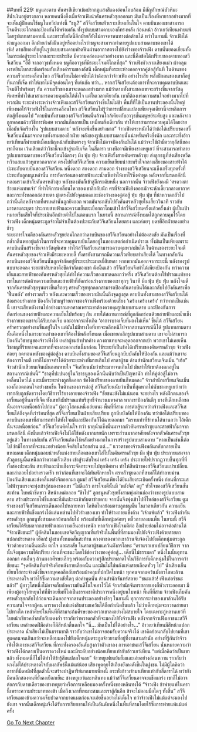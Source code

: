 ##บทที่ 229: ธนูและดาบ
คันศรสีเขียวเข้มปรากฏแสงสีแดงอ่อนโอบล้อม มีสัญลักษณ์บัวหิมะสีน้ำเงินอยู่ตรงกลาง
	หลายคนนิ่งอึ้งเมื่อจ้าวเฟิงนำคันศรหลัวซุยออกมา
	มันเป็นเรื่องที่หายากอย่างมากที่จะเห็นผู้ฝึกตนใช้ธนูในทวีปแห่งนี้
	“ธนู?”
	สวีจีเสวียนหัวเราะเสียงเย็นในใจ ดาบบินของเขาสามารถโจมตีระยะไกลและป้องกันได้พร้อมกัน ทั้งรูปแบบสามดาบเองก็ทรงพลัง
	ก่อนหน้า อ้าวเยว่เทียนพ่ายแพ้โดยรูปแบบสามดาบนี้ และกระทั่งบัดนี้อีกฝ่ายก็ยังไม่อาจหาหนทางต่อต้านได้
	ทว่าในยามนี้ จ้าวเฟิงได้นำธนูออกมา
 	อีกฝ่ายกำลังฝันอยู่หรืออย่างไรว่าธนูจะสามารถทำลายรูปแบบสามดาบของเขาได้  
	เช้ง!
	ดาบสีทองที่อยู่ในรูปแบบสามดาบฟาดฟันผ่านอากาศตรงไปยังร่างของจ้าวเฟิง
	ดาบนั้นยอดเยี่ยมทั้งในกระต่อสู้ระยะไกลและระยะประชิด มีความคล่องแคล่วอย่างมาก และนี่คือข้อได้เปรียบของดาบของสวีจีเสวียน
	“ฮี่ฮี่ จากอาวุธทั้งหมด ธนูคืออาวุธที่มีระยะโจมตีไกลที่สุด”
	จ้าวเฟิงหัวเราะเสียงแผ่ว ผ้าคลุมเงาหยินโบกสะบัดพร้อมกับเสียงคำรามของอัสนี เด็กหนุ่มทิ้งระยะห่างออกจากคู่ต่อสู้ทันที
	ในด้านของความเร็วการเคลื่อนไหว สวีจีเสวียนไม่อาจนับได้ว่าด้อยกว่าจ้าวเฟิง อย่างไรเสีย พลังฝึกตนของเขาก็อยู่ที่นภาที่เจ็ด ทำให้เขาไม่มีจุดอ่อนใดๆ ที่เด่นชัด
	ทว่า... 
	หากสวีจีเสวียนต้องการที่จะควบคุมดาบบินและโจมตีไปพร้อมๆ กัน ความเร็วของเขาจะลดลงอย่างมาก
	แม้ว่าดาบทั้งสามของเขาจะสร้างขึ้นจากวัสดุพิเศษที่ทำให้เขาสามารถควบคุมมันได้ดั่งใจ แต่ในเวลาเดียวกัน เขาก็ต้องเพ่งความสนใจอย่างมากไปที่พวกมัน
	ระยะห่างระหว่างจ้าวเฟิงและสวีจีเสวียนกว้างขึ้นในไม่ช้า
	พื้นที่ที่ใช้เป็นลานประลองนั้นใหญ่เพียงพอให้จ้าวเฟิงใช้ในการเคลื่อนไหว
	สวีจีเสวียนไม่รู้ว่าการเปลี่ยนแปลงเพียงจุดเดียวนี้จะพลิกการต่อสู้ทั้งหมดไป
	“ดาบบินทั้งสามของสวีจีเสวียนนั้นล้วนใกล้เคียงกับอาวุธชั้นมนุษย์ระดับสูง และหลังจากถูกหลอมด้วยวิธีการพิเศษ พวกมันก็กลายเป็น เหมือนสิ่งเดียวกัน ทำให้เขาสามารถควบคุมได้โดยง่าย เมื่อมันจัดเรียงใน ‘รูปแบบสามดาบ’ พลังจะเพิ่มขึ้นอย่างมาก”
	จ้าวเฟิงตระหนักได้ว่าข้อได้เปรียบของสวี๋จีเสวี๋ยนนั้นมาจากดาบทั้งสามของอีกฝ่าย
	พลังของรูปแบบสามดาบนั้นน่าพรั่นพรึงยิ่งนัก และกระทั่งอ้าวเยว่เทียนก็พ่ายแพ้เมื่อเผชิญหน้ากับมันตรงๆ
	จ้าวเฟิงไม่อาจป้องกันมันได้ แม้ว่าจะใช้ฝ่ามือวายุอัสนีของเขาก็ตาม เว้นเสียแต่ว่าวิชานี้จะเข้าสู่ระดับเจ็ด
	ในสี่ดารา บางทีอาจมีเพียงชางหยูเยว่ ที่จะสามารถทำลายรูปแบบสามดาบของสวี๋จีเสวี๋ยนได้ตรงๆ
	ผึง ฟุ่บ ฟุ่บ
	จ้าวเฟิงรั้งสายคันศรหลัวซุย ส่งลูกธนูที่ส่งเสียงหวีดหวิวแสบแก้วหูแหวกอากาศ ตรงไปยังสวีจึเสวียน
	ความเย็นเยียบน่าสะพรึงใจกลางเสียงของสายฟ้าได้ปะทะกับดาบบินของสวีจีเสวียน
	หนึ่งดอก สองดอก สามดอก
	ร่างของสวีจีเสวียนจะแข็งเกร็งทุกครั้งที่ปะทะกับลูกธนูเหล่านั้น การกัดกร่อนของสายฟ้าและน้ำแข็งทำให้เขาไร้ซึ่งคำพูด
	หลังจากที่มรดกอัสนีหลอมรวมเข้ากับคันศรหลัวซุย พลังของมันก็เข้าสู่อีกระดับหนึ่ง
	นอกจากนั้น จ้าวเฟิงยังคงมี ‘ศรดวงตาซ้ายแห่งเทพเจ้า’ ที่ทำให้การเคลื่อนไหวของเขาลึกลับนัก
	ศรที่จ้าวเฟิงยิงออกมักจะหักเลี้ยวกลางอากาศ และกระทั่งหลอกล่อสายตา มุ่งตรงไปยังจุดบอดและช่องว่างของคู่ต่อสู้
	ฟุ่บ ฟุ่บ ฟุ่บ
	ที่น่าหวาดกลัวไปกว่านั้นคือหลังจากที่ศรเหล่านั้นถูกยิงออก พวกมันจะกลับไปยังคันศรหลัวซุยในเสี้ยววินาที ราวกับมารดาและบุตร
	ประกายสายฟ้าและความเย็นยะเยือกถาโถมเข้าใส่สวี๋จีเสวี๋ยนครั้งแล้วครั้งเล่า 
	ผู้เป็นเป้าหมายเริ่มเสียใจที่ประเมินอีกฝ่ายต่ำไปในตอนแรก
	ในยามนี้ สถานการณ์ทั้งหมดได้ถูกควบคุมไว้โดยจ้าวเฟิง
	เด็กหนุ่มตระกูลจ้าวไม่จำเป็นต้องปะทะกับสวีจีเสวียนโดยตรง และค่อยๆ บดขยี้อีกฝ่ายลงอย่างช้าๆ  
	ระยะการโจมตีของคันศรหลัวซุยย่อมไกลกว่าดาบบินของสวีจีเสวียนอย่างไม่ต้องสงสัย
	มันเป็นเรื่องที่กล้ำกลืนพออยู่แล้วในการที่จะควบคุมดาบบินโดยอยู่ในขอบเขตก่อกำเนิดปราณ ทั้งมันเป็นเพียงเพราะดาบบินนั้นสร้างขึ้นจากวัสดุพิเศษ ทำให้สวีจีเสวียนสามารถควบคุมพวกมันได้
	ในด้านของระยะโจมตี 
	คันศรหลัวซุยของจ้าวเฟิงมีระยะหลายลี้ ทั้งศรยังสามารถมีความเร็วเทียบเท่าเสียงได้
	ในทางกลับกัน ดาบบินของสวีจีเสวียนนั้นถูกจำกัดอยู่ที่ระยะประมาณยี่สิบหลา หากพวกมันออกจากระยะนี้ พลังของรูปแบบจะลดลง ระยะห้าสิบหลาคือขีดจำกัดของเขา
	ดังนั้นแล้ว สวีจีเสวียนจึงทำได้เพียงป้องกัน
	ทว่าความเย็นและสายฟ้าของคันศรหลัวซุยได้ทำให้ความเร็วของเขาลดลงกว่าครึ่ง
	สวีจีเสวียนต้องใช้ปราณแท้ของเขาในการต่อต้านความเย็นและสายฟ้าที่กัดกร่อนร่างกายของเขาทุกๆ วินาที
	ผึง ฟุ่บ ฟุ่บ ฟุ่บ
	พลังโจมตีจากคันศรหลัวซุยรุนแรงขึ้นเรื่อยๆ ศรหลัวซุยทุกดอกสามารถป้องกันดาบบินได้และกลับไปยังคันศรเพื่อ ‘ฟื้นพลัง’ อย่างรวดเร็ว พลังและความเร็วของพวกมันนั้นถึงจุดสูงสุด
	ดาบบินทั้งสามของสวีจีเสวียนได้ล้อมรอบร่างกาย ป้องกันวิชาธนูร้ายกาจของจ้าวเฟิงพร้อมด้วยเสียง ‘เคร้ง เคร้ง เคร้ง’
	ทว่าหากเป็นเช่นนี้ เขาจะเสียพลังงานไปอย่างมากมหาศาลเพราะเขาต้องควบคุมรูปแบบสามดาบ และป้องกันการกัดกร่อนของสายฟ้าและความเย็นไปพร้อมๆ กัน
	ภายใต้สถานการณ์ที่ถูกกัดกร่อนด้วยสายฟ้าและน้ำแข็ง ร่างกายของเขาจะได้รับบาดเจ็บ และอาจกระทั่งเกิด ‘อาการบาดเจ็บที่มองไม่เห็น’ ขึ้นได้
	สวีจีเสวียนคร่ำครวญอย่างขมขื่นอยู่ในใจ แต่มันไม่มีทางใดที่เขาจะหลีกหนีไปจากสถานการณ์นี้ได้
	รูปแบบสามดาบนั้นคือหนึ่งในกระบวนท่าของเขาที่ต้องใช้พลังทั้งหมด เมื่อเขายกเลิกรูปแบบสามดาบ เขาจะไม่สามารถป้องกันวิชาธนูของจ้าวเฟิงได้
	เหล่าผู้ชมอ้าปากค้าง ดวงตาแทบจะหลุดออกจากเบ้า
	พวกเขาไม่เคยเห็นวิชาธนูที่ร้ายกาจและยากที่จะผละออกเช่นนี้มาก่อน
	ใช้ระยะที่เป็นข้อได้เปรียบของคันศรหลัวซุย จ้าวเฟิงค่อยๆ ลดทอนพลังของคู่ต่อสู้ลง
	ดาบบินทั้งสามของสวี๋จีเสวี๋ยนถูกบีบบังคับให้ป้องกัน และแม้ว่าเขาจะต้องการโจมตี เขาก็ไม่อาจทำได้ด้วยระยะห่างที่มากเกินไป
	ศาลาผู้ชม ด้านสำนักเสวียนเจินเมิ่น
	“เฮ้อ”
	จ้าวสำนักเสีวยนเจินเมิ่นถอนหายใจ “จึเสวียนนับว่าประมาทจนเกินไป มันทำให้เขาต้องตกอยู่ในสถานการณ์เช่นนี้”
	“ธาตุที่ปะปนอยู่ในวิชาธนูของเด็กนั่นนับว่าเป็นปัญหานัก ทำให้คู่ต่อสู้ไม่อาจเคลื่อนไหวได้ และเมื่อระยะห่างถูกยืดออก ข้อได้เปรียบของดาบบินก็หมดลง”
	จ้าวสำนักเสวียนเจินเมิ่นเองก็ถอดถอนใจอย่างขมขื่น
	ในด้านของการต่อสู้ สวีจีเสวียนนับว่าเป็นที่สุดหากไม่นับชางหยูเยว่ ทว่าเขากลับถูกขัดขวางโดยวิธีการไร้ยางอายของจ้าวเฟิง
	“ชัยชนะยังไม่แน่นอน จะอย่างไร พลังฝึกตนของจีเสวี๋ยนอยู่ที่นภาที่เจ็ด ทั้งเขายังมีปราณแท้บริสุทธิ์จำนวนมหาศาล หากเขาป้องกันดีๆ บางทีเด็กเหลือขอนั่นอาจจะเหนื่อยล้าไปก่อน” 
	ผู้อาวุโสคนหนึ่งเอ่ยแนะ
	พื้นที่ที่สาม
	การต่อสู้ระหว่างจ้าวเฟิงและสวี๋จีเสวี๋ยนได้ถึงจุดที่เร่าร้อนที่สุด
	สวี๋จีเสวี๋ยนเป็นฝ่ายเสียเปรียบ ถูกบีบบังคับให้ป้องกัน ทว่าข้อได้เปรียบของดาบบินของเขาที่สามารถทำได้ทั้งโจมตีและป้องกันก็ได้ฉายออกมา
	“ตราบเท่าที่ข้าทนได้นานกว่า ไอ้เด็กนั่นจะเหนื่อยก่อน” 
	สวี๋จีเสวี๋ยนคิดในใจ
	ทว่า
	ธาตุน้ำแข็งนั้นมาจากตัวคันศรหลัวซุยและสายฟ้าก็มาจากมรดกอัสนี ดังนั้นแล้วจ้าวเฟิงจึงไม่ได้ใช้พลังมากมายนัก เพราะส่วนมากอาศัยพลังจากตัวคันศรหลัวซุยอยู่แล้ว
	ในทางกลับกัน สวีจีเสวียนต้องใช้พลังอย่างมากในการสร้างรูปแบบสามดาบ
	“หากเป็นเช่นนี้ต่อไป ข้ามีโอกาสที่จะชนะอย่างน้อยเจ็ดสิบในร้อยส่วน แต่...”
	แววตาของจ้าวเฟิงพลันกลับกลายเป็นแหลมคม 
	เด็กหนุ่มลอบนำพลังแห่งสายเลือดของเขาใส่ไปในคันศรหลัวซุย
	ผึง ฟุ่บ ฟุ่บ
	ประกายแสงจากตัวลูกธนูนั้นเหนือกว่าความเร็วเสียง เข้าสู่ระดับใหม่
	เคร้ง เคร้ง เคร้ง
	ประกายไฟปรากฏวาบขึ้นทุกที่ที่ทั้งสองปะทะกัน สายฟ้าและน้ำแข็งกระจัดกระจายไปทุกทิศทาง ทำให้สีหน้าของสวีจีเสวียนแปรเปลี่ยนและล่าถอยไปอย่างรวดเร็ว
	ทว่าก่อนที่เขาจะได้ทันพักหายใจ ศรหลัวซุยดอกที่สามก็ได้ทำลายม่านป้องกันเสียงและส่งคลื่นพลังจิตออกมา
	ตูมม!
	สวีจีเสวียนเพียงได้ยินเสียงระเบิดครั้งหนึ่ง ก่อนที่กระแสไฟฟ้ารุนแรงจะพุ่งเข้าสู่สมองของเขา
	“ไม่ดีแล้ว การโจมตีนั้นมี ‘พลังจิต’ อยู่”
	หัวใจของสวีจีเสวียนสั่นสะท้าน ใบหน้าซีดขาว สีหน้าเหม่อลอย
	“ช้าไป”
	ลูกธนูหลัวซุยทั้งสามพุ่งผ่านช่องว่างของรูปแบบสามดาบ สร้างประกายไฟขึ้นขณะที่มันปะทะเข้ากับตาข่ายดาบ จากนั้นจึงพุ่งเข้าไปที่ไหล่ของสวีจีเสวียน
	ตูม
	ร่างของสวีจีเสวียนกระเด็นออกไปหลายหลา โลหิตไหลย้อมอาบลูกธนูนั้น
	ในเวลาเดียวกัน ความเย็นและสายฟ้าที่แข็งแกร่งได้แล่นพล่านไปทั่วร่างของเขา ทำให้ร่างกายแข็งค้าง
	“เจ้าแพ้แล้ว”
	จ้าวเฟิงกำคันศรหลัวซุย ลูกธนูทั้งสามดอกย้อนกลับไป พร้อมกับที่เด็กหนุ่มค่อยๆ พลิ้วกายลงบนพื้น
	ในยามนี้ สวีจีเสวียนได้รับผลจากสายฟ้าและความเย็นอย่างหนัก หากจ้าวเฟิงโจมตีต่อ อีกฝ่ายย่อมไม่อาจต่อต้านได้
	“จ้าวเฟิงชนะ!”
	ผู้ตัดสินในขอบเขตจิตวิญญาณที่แท้จริงในพื้นที่ที่สามมองไปยังจ้าวเฟิงด้วยสายตาแปลกประหลาด
	เฮือก!
	ฝูงชนทั้งหมดสั่นสะท้าน ดวงตาของพวกเขาล้วนจับจ้องไปยังเด็กหนุ่มตระกูลจ้าวด้วยความตื่นตะลึง ตกใจ และสงสัย
	ในศาลาผู้ชมแคว้นมังกรโลหะ
	“คราแรกเขาเปลี่ยนวิธีการ จากนั้นจึงกุมความได้เปรียบ ก่อนที่จะชนะโดยใช้ช่องว่างของคู่ต่อสู้... เด็กนี่ไม่ธรรมดา” 
	หนึ่งในนั้นอุทานออกมา
	คนอื่นๆ ล้วนผงกศีรษะเล็กๆ พร้อมกับความรู้สึกประหลาดใจในวิธีการที่เด็กหนุ่มใช้ในการคว้าชัยชนะ
	“จุดตัดสินที่แท้จริงคือพลังสายเลือดนั่น และมันไม่ใช่พลังแห่งสายเลือดทั่วๆ ไป” 
	น้ำเสียงเย็นเยียบใสกระจ่างดังขึ้นจากบุคคลลึกลับพร้อมผ้าคลุมที่ปกปิดใบหน้า
	ทุกคนจากแคว้นมังกรโลหะล้วนประหลาดใจ ทว่าไร้ซึ่งความสงสัยใดๆ ต่อคำพูดนั้น
ด้านสำนักจันทร์สลาย
	“ชนะแล้ว! เฟิงเอ๋อร์ชนะแล้ว!”
	ผู้อาวุโสหนึ่งไม่อาจเก็บกักความยินดีในใจเอาไว้ได้ 
	จ้าวสำนักจันทรสลายเองก็หัวเราะออกมา มีเพียงผู้อาวุโสหยุนไห่ที่มีรอยยิ้มที่ไม่เป็นธรรมชาติประการหนึ่งอยู่บนใบหน้า
	พื้นที่ที่สาม 
	จ้าวเฟิงเก็บคันศรหลัวซุยกลับไปก่อนจะเดินออกจากลานประลองอย่างช้าๆ
	ในยามนี้ ทุกการกระทำของเขาล้วนได้รับความสนใจจากผู้คน
	ดาราดวงใหม่แห่งสิบสามแคว้นได้ถือกำเนิดขึ้นแล้ว
	ไม่ว่าเด็กหนุ่มจะกวาดสายตาไปทางใด เหล่าศิษย์ในพื้นที่ที่สามจะก้มศีรษะของพวกเขาลงอย่างไม่สบายใจ 
	โดยเฉพาะกู่หลานเยว่ที่ใบหน้าเขียวคล้ำสลับกับแดงก่ำ ราวกับว่าหวาดกลัวที่จะมองไปยังจ้าวเฟิง
	หลังจากจ้าวเฟิงเอาชนะสวีจีเสวียน เหล่ายอดฝีมือต่างก็มีสีหน้าตื่นตกใจ
	“นี่... มันเป็นไปได้อย่างไร...”
	อ้าวเยว่เทียนมีสีหน้าแปลกประหลาด น้ำเสียงไม่เป็นธรรมชาติ ราวกับว่าเขาไม่อาจยอมรับความจริงได้ 
	เขาคิดย้อนกลับไปยามที่เขาดูแคลนจนเกินกว่าจะเหลือบมองไปยังเด็กหนุ่มตระกูลจ้าวยามที่อยู่ที่งานสามสำนัก
	อย่างที่รู้กันว่าจ้าวเฟิงได้เอาชนะสวีจีเสวียน ที่กระทั่งครองอันดับสูงกว่าตัวเขาลง
	การเอาชนะสวี๋จีเสวี๋ยน นั่นหมายความว่าจ้าวเฟิงได้กลายเป็นดาราดวงใหม่ และมีระดับอย่างน้อยเทียบเท่ากับอ้าวเยว่เทียน
	“แต่เมื่อคิดว่าเป็นเขาแล้ว ทั้งหมดนี่ก็ไม่ได้ทำให้ข้ารู้สึกแปลกใจเลย”
	จ้าวหยูเฟยแย้มยิ้มและเอ่ยอย่างอ่อนหวาน ราวกับว่านางไม่ได้ประหลาดใจกับผลลัพธ์นี้แม้แต่น้อย
	เสียงพูดคุยโต้เถียงยังคงดังขึ้นในฝูงชน ไม่มีผู้ใดคิดว่าอาชาที่มืดทมิฬที่สุดตัวนี้จะสร้างปาฏิหาริย์มากมายเพียงนี้ กระทั่งก้าวเข้ามาเทียบเท่ากับสี่ดาราได้
	ทว่ายังมีคนอีกสองคนที่ยังคงเยือกเย็น: ชางหยูเยว่และหลินทง
	แม้ว่าสวี๋จีเสวี๋ยนอาจจะแข็งแกร่ง เขาก็ไม่อาจต่อกรกับดาบเดียวของชางหยูเยว่หรือการเหลือบมองครั้งหนึ่งของหลินทงได้
	“จ้าวเฟิง ข้าพ่ายแพ้ในครานี้เพราะความประมาทของข้า เมื่อถึงเวลาที่เหมาะสมและเราสู้กันอีก ข้าจะไม่ออมมือใดๆ ทั้งสิ้น” 
	สวีจีเสวียนมองข้ามความเจ็บปวดจากบาดแผลก่อนจะเอ่ยขึ้นอย่างไม่เต็มใจ
	ทว่าจ้าวเฟิงไม่แม้แต่จะมองไปยังเขา
	จากนั้นเด็กหนุ่มจึงได้รับการเรียกขานให้เป็นอันดับหนึ่งในพื้นที่สามโดยไร้ซึ่งการพ่ายแพ้แม้แต่ครั้ง


[Go To Next Chapter]( ./9.md)
